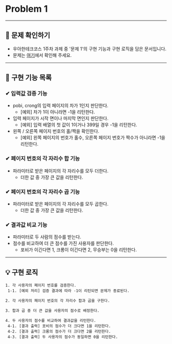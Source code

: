 # Problem 1   

---

## 👀 문제 확인하기  
- 우아한테크코스 1주차 과제 중 '문제 1'의 구현 기능과 구현 로직을 담은 문서입니다.
- 문제는 [여기](https://github.com/woowacourse-precourse/java-onboarding/blob/main/docs/PROBLEM1.md)에서 확인해 주세요.

---

## 🌟 구현 기능 목록  

### ✔ 입력값 검증 기능 ️
- pobi, crong의 입력 페이지의 차가 1인지 판단한다.
  - [예외] 차가 1이 아니라면 -1을 리턴한다.
- 입력 페이지가 시작 면이나 마지막 면인지 판단한다.
  - [예외] 입력 배열의 첫 값이 1이거나 399일 경우 -1을 리턴한다.
- 왼쪽 / 오른쪽 페이지 번호의 홀/짝을 확인한다.
  - [예외] 왼쪽 페이지의 번호가 홀수, 오른쪽 페이지 번호가 짝수가 아니라면 -1을 리턴한다.

### ✔ 페이지 번호의 각 자리수 합 기능
- 파라미터로 받은 페이지의 각 자리수를 모두 더한다.
  - 더한 값 중 가장 큰 값을 리턴한다.

### ✔ 페이지 번호의 각 자리수 곱 기능
- 파라미터로 받은 페이지의 각 자리수를 모두 곱한다.
  - 더한 값 중 가장 큰 값을 리턴한다.

### ✔ 결과값 비교 기능
- 파라미터로 두 사람의 점수를 받는다.
- 점수를 비교하여 더 큰 점수를 가진 사용자를 판단한다.
  - 포비가 이긴다면 1, 크롱이 이긴다면 2, 무승부는 0을 리턴한다.  


---

## 💡 구현 로직
~~~
1. 각 사용자의 페이지 번호를 검증한다.  
 1-1. [예외 처리] 검증 결과에 따라 -1이 리턴되면 문제가 종료된다.  
 
2. 각 사용자의 페이지 번호의 각 자리수 합과 곱을 구한다.  

3. 합과 곱 중 더 큰 값을 사용자의 점수로 배정한다.  

4. 두 사용자의 점수를 비교하여 결과값을 리턴한다.  
 4-1. [결과 출력] 포비의 점수가 더 크다면 1을 리턴한다.  
 4-2. [결과 출력] 크롱의 점수가 더 크다면 2를 리턴한다.  
 4-3. [결과 출력] 두 사용자의 점수가 동일하면 0을 리턴한다.
~~~
